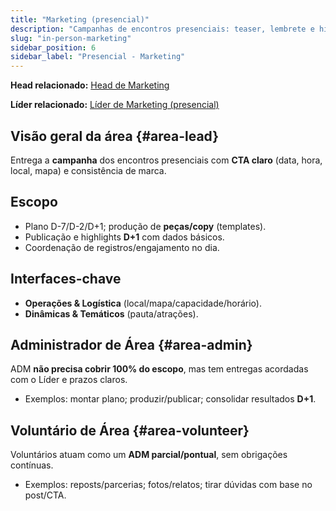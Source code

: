 ```yaml
---
title: "Marketing (presencial)"
description: "Campanhas de encontros presenciais: teaser, lembrete e highlights com CTA claro."
slug: "in-person-marketing"
sidebar_position: 6
sidebar_label: "Presencial - Marketing"
---
```


**Head relacionado:** [Head de Marketing](/notes/projects/speakup-community/org/heads#head-marketing)

**Líder relacionado:** [Líder de Marketing (presencial)](/notes/projects/speakup-community/org/area-leads#in-person-marketing)

## Visão geral da área {#area-lead}

Entrega a **campanha** dos encontros presenciais com **CTA claro** (data, hora, local, mapa) e consistência de marca.

## Escopo

- Plano D-7/D-2/D+1; produção de **peças/copy** (templates).
- Publicação e highlights **D+1** com dados básicos.
- Coordenação de registros/engajamento no dia.

## Interfaces-chave

- **Operações & Logística** (local/mapa/capacidade/horário).
- **Dinâmicas & Temáticos** (pauta/atrações).

## Administrador de Área {#area-admin}

ADM **não precisa cobrir 100% do escopo**, mas tem entregas acordadas com o Líder e prazos claros.

- Exemplos: montar plano; produzir/publicar; consolidar resultados **D+1**.

## Voluntário de Área {#area-volunteer}

Voluntários atuam como um **ADM parcial/pontual**, sem obrigações contínuas.

- Exemplos: reposts/parcerias; fotos/relatos; tirar dúvidas com base no post/CTA.
